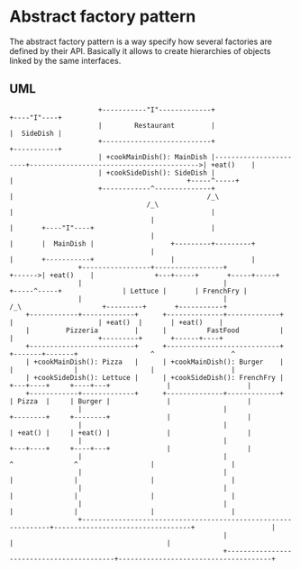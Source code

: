 # Abstract factory pattern #
The abstract factory pattern is a way specify how several factories are defined by their API.
Basically it allows to create hierarchies of objects linked by the same interfaces.

## UML ##
                          +-----------"I"-------------+                                                                   +----"I"----+
                          |        Restaurant         |                                                                   |  SideDish |
                          +---------------------------+                                                                   +-----------+
                          | +cookMainDish(): MainDish |-----------------------+------------------------------------------>| +eat()    |
                          | +cookSideDish(): SideDish |                       |                                           +-----^-----+
                          +------------^--------------+                       |                                                /_\
                                      /_\                                     |                                                 |
                                       |                                      |       +----"I"----+                             |
                                       |                                      |       |  MainDish |                   +---------+---------+
                                       |                                      |       +-----------+                   |                   |
                     +-----------------+-----------------+                    +------>| +eat()    |               +---+-----+       +-----+-----+
                     |                                   |                            +-----^-----+               | Lettuce |       | FrenchFry |
                     |                                   |                                 /_\                    +---------+       +-----------+
        +------------+-------------+      +--------------+-------------+                    |                     | +eat()  |       | +eat()    |
        |         Pizzeria         |      |          FastFood          |                    |                     +---------+       +------+----+
        +--------------------------+      +----------------------------+            +-------+-------+                  ^                   ^
        | +cookMainDish(): Pizza   |      | +cookMainDish(): Burger    |            |               |                  |                   |
        | +cookSideDish(): Lettuce |      | +cookSideDish(): FrenchFry |        +---+----+     +----+---+              |                   |
        +------------+-------------+      +--------------+-------------+        | Pizza  |     | Burger |              |                   |
                     |                                   |                      +--------+     +--------+              |                   |
                     |                                   |                      | +eat() |     | +eat() |              |                   |
                     |                                   |                      +---+----+     +----+---+              |                   |
                     |                                   |                          ^               ^                  |                   |
                     |                                   |                          |               |                  |                   |
                     |                                   |                          |               |                  |                   |
                     |                                   |                          |               |                  |                   |
                     +--------------------------------------------------------------+----------------------------------+                   |
                                                         |                                          |                                      |
                                                         +------------------------------------------+--------------------------------------+
